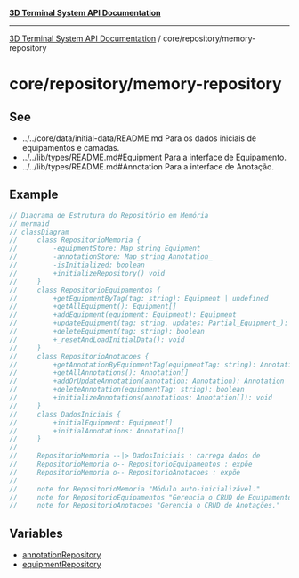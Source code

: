 [**3D Terminal System API Documentation**](../../../README.md)

***

[3D Terminal System API Documentation](../../../README.md) / core/repository/memory-repository

# core/repository/memory-repository

## See

 - ../../core/data/initial-data/README.md Para os dados iniciais de equipamentos e camadas.
 - ../../lib/types/README.md#Equipment Para a interface de Equipamento.
 - ../../lib/types/README.md#Annotation Para a interface de Anotação.

## Example

```ts
// Diagrama de Estrutura do Repositório em Memória
// mermaid
// classDiagram
//     class RepositorioMemoria {
//         -equipmentStore: Map_string_Equipment_
//         -annotationStore: Map_string_Annotation_
//         -isInitialized: boolean
//         +initializeRepository() void
//     }
//     class RepositorioEquipamentos {
//         +getEquipmentByTag(tag: string): Equipment | undefined
//         +getAllEquipment(): Equipment[]
//         +addEquipment(equipment: Equipment): Equipment
//         +updateEquipment(tag: string, updates: Partial_Equipment_): Equipment | undefined
//         +deleteEquipment(tag: string): boolean
//         +_resetAndLoadInitialData(): void
//     }
//     class RepositorioAnotacoes {
//         +getAnnotationByEquipmentTag(equipmentTag: string): Annotation | undefined
//         +getAllAnnotations(): Annotation[]
//         +addOrUpdateAnnotation(annotation: Annotation): Annotation
//         +deleteAnnotation(equipmentTag: string): boolean
//         +initializeAnnotations(annotations: Annotation[]): void
//     }
//     class DadosIniciais {
//         +initialEquipment: Equipment[]
//         +initialAnnotations: Annotation[]
//     }
//
//     RepositorioMemoria --|> DadosIniciais : carrega dados de
//     RepositorioMemoria o-- RepositorioEquipamentos : expõe
//     RepositorioMemoria o-- RepositorioAnotacoes : expõe
//
//     note for RepositorioMemoria "Módulo auto-inicializável."
//     note for RepositorioEquipamentos "Gerencia o CRUD de Equipamentos."
//     note for RepositorioAnotacoes "Gerencia o CRUD de Anotações."
```

## Variables

- [annotationRepository](variables/annotationRepository.md)
- [equipmentRepository](variables/equipmentRepository.md)
